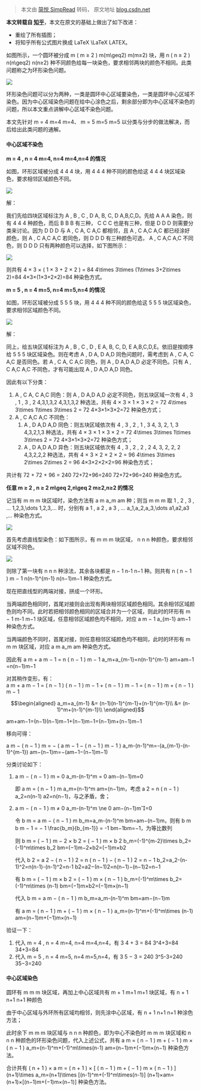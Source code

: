 > 本文由 [简悦 SimpRead](http://ksria.com/simpread/) 转码， 原文地址 [blog.csdn.net](https://blog.csdn.net/WillHou/article/details/126035374)

**本文转载自 [知乎](https://zhuanlan.zhihu.com/p/507310484)**，本文在原文的基础上做出了如下改进：

*   重绘了所有插图；
*   将知乎所有公式图片换成 LaTeX \LaTeX LATE​X。

如图所示，一个圆环被分成 m ( m ≥ 2 ) m(m\geq2) m(m≥2) 块，用 n ( n ≥ 2 ) n(n\geq2) n(n≥2) 种不同颜色给每一块染色，要求相邻两块的颜色不相同。此类问题称之为环形染色问题。

![](https://i-blog.csdnimg.cn/blog_migrate/779f352a705be2a56a38dd23e8204197.png)

环形染色问题可以分为两种，一类是圆环中心区域要染色，一类是圆环中心区域不染色。因为中心区域染色问题在给中心涂色之后，剩余部分即为中心区域不染色的问题，所以本文重点讲解中心区域不染色问题。

本文先针对 m = 4 m=4 m=4、 m = 5 m=5 m=5 以分类与分步的做法解决，而后给出此类问题的通解。

#### 中心区域不染色

**m = 4 , n = 4 m=4, n=4 m=4,n=4 的情况**

如图，环形区域被分成 4 4 4 块，用 4 4 4 种不同的颜色给这 4 4 4 块区域染色，要求相邻区域颜色不同。

![](https://i-blog.csdnimg.cn/blog_migrate/daf1bfe11977c24dd24038c1d67756f0.png)

解：

我们先给四块区域标注为 A , B , C , D A, B, C, D A,B,C,D。先给 A A A 染色，则有 4 4 4 种颜色，而后 B B B 有三种， C C C 也是有三种，但是 D D D 则需要分类来讨论。因为 D D D 与 A , C A, C A,C 都相邻，且 A , C A,C A,C 都已经涂好颜色，则 A , C A,C A,C 若同色，则 D D D 有三种颜色可选， A , C A,C A,C 不同色，则 D D D 只有两种颜色可以选择，如下图所示：

![](https://i-blog.csdnimg.cn/blog_migrate/c73f32becf1fe3a825ad00088304ed22.png)

则共有 4 × 3 × ( 1 × 3 + 2 × 2 ) = 84 4\times 3\times (1\times 3+2\times 2)=84 4×3×(1×3+2×2)=84 种染色方式。

**m = 5 , n = 4 m=5, n=4 m=5,n=4 的情况**

如图，环形区域被分成 5 5 5 块，用 4 4 4 种不同的颜色给这 5 5 5 块区域染色，要求相邻区域颜色不同。

![](https://i-blog.csdnimg.cn/blog_migrate/72602c50f1f96d0a1bcb2c6945243c4a.png)

解：

同上，给五块区域标注为 A , B , C , D , E A, B, C, D, E A,B,C,D,E。依旧是按顺序给 5 5 5 块区域染色。则在考虑 A , D A, D A,D 同色问题时，需考虑到 A , C A, C A,C 是否同色。若 A , C A, C A,C 同色，则 A , D A,D A,D 必定不同色。只有 A , C A,C A,C 不同色，才有可能出现 A , D A,D A,D 同色。

因此有以下分类：

1.  A , C A, C A,C 同色：则 A , D A,D A,D 必定不同色，则五块区域一次有 4 , 3 , 1 , 3 , 2 4,3,1,3,2 4,3,1,3,2 种选法，共有 4 × 3 × 1 × 3 × 2 = 72 4\times 3\times 1\times 3\times 2 = 72 4×3×1×3×2=72 种染色方式；
2.  A , C A,C A,C 不同色：
    1.  A , D A,D A,D 同色：则五块区域依次有 4 , 3 , 2 , 1 , 3 4, 3, 2, 1, 3 4,3,2,1,3 种选法，共有 4 × 3 × 1 × 3 × 2 = 72 4\times 3\times 1\times 3\times 2 = 72 4×3×1×3×2=72 种染色方式；
    2.  A , D A,D A,D 异色：则五块区域依次有 4 , 3 , 2 , 2 , 2 4, 3, 2, 2, 2 4,3,2,2,2 种选法，共有 4 × 3 × 2 × 2 × 2 = 96 4\times 3\times 2\times 2\times 2 = 96 4×3×2×2×2=96 种染色方式；

共计有 72 + 72 + 96 = 240 72+72+96=240 72+72+96=240 种染色方式。

**任意 m ≥ 2 , n ≥ 2 m\geq 2,n\geq 2 m≥2,n≥2 的情况**

记当有 m m m 块区域时，染色方法有 a m a_m am​ 种；则当 m m m 取 1 , 2 , 3 , … 1,2,3,\dots 1,2,3,… 时，分别有 a 1 , a 2 , a 3 , … a_1,a_2,a_3,\dots a1​,a2​,a3​,… 种染色方式。

![](https://i-blog.csdnimg.cn/blog_migrate/779f352a705be2a56a38dd23e8204197.png)

首先考虑直线型染色：如下图所示，有 m m m 块区域， n n n 种颜色，要求相邻区域不同色。

![](https://i-blog.csdnimg.cn/blog_migrate/68f01a7fd03c2d2124bb0ff2b2de48e7.png)

则除了第一块有 n n n 种涂法，其余各块都是 n − 1 n-1 n−1 种。则共有 n ( n − 1 ) m − 1 n(n-1)^{m-1} n(n−1)m−1 种染色方式。

现在把直线型的两端对接，拼成一个环形。

当两端颜色相同时，首尾对接则会出现有两块相邻区域颜色相同。其余相邻区域颜色则均不同。此时若把相邻颜色相同的区域合并为一个区域，则此时的环形有 m − 1 m-1 m−1 块区域，任意相邻区域颜色均不相同，对应 a m − 1 a_{m-1} am−1​ 种染色方式。

当两端颜色不同时，首尾对接，则任意相邻区域颜色均不相同，此时的环形有 m m m 块区域，对应 a m a_m am​ 种染色方式。

因此有 a m + a m − 1 = n ( n − 1 ) m − 1 a_m+a_{m-1}=n(n-1)^{m-1} am​+am−1​=n(n−1)m−1

对其稍作变形，有：  
a m + a m − 1 = ( n − 1 ) ( n − 1 ) m − 1 + ( n − 1 ) m − 1 = ( n − 1 ) m + ( n − 1 ) m − 1

$$\begin{aligned} a_m+a_{m-1} &= (n-1)(n-1)^{m-1}+(n-1)^{m-1}\\ &= (n-1)^m+(n-1)^{m-1}\\ \end{aligned}$$

am​+am−1​​=(n−1)(n−1)m−1+(n−1)m−1=(n−1)m+(n−1)m−1​

移向可得：

a m − ( n − 1 ) m = − ( a m − 1 − ( n − 1 ) m − 1 ) a_m-(n-1)^m=-(a_{m-1}-(n-1)^{m-1}) am​−(n−1)m=−(am−1​−(n−1)m−1)

分类讨论如下：

1.  a m − ( n − 1 ) m = 0 a_m-(n-1)^m = 0 am​−(n−1)m=0
    
    即 a m = ( n − 1 ) m a_m=(n-1)^m am​=(n−1)m，考虑 a 2 = n ( n − 1 ) a_2=n(n-1) a2​=n(n−1)，与之矛盾，舍；
    
2.  a m − ( n − 1 ) m ≠ 0 a_m-(n-1)^m \ne 0 am​−(n−1)m=0
    
    令 b m = a m − ( n − 1 ) m b_m=a_m-(n-1)^m bm​=am​−(n−1)m，则有 b m b m − 1 = − 1 \frac{b_m}{b_{m-1}} = -1 bm−1​bm​​=−1，为等比数列
    
    则 b m = ( − 1 ) m − 2 × b 2 = ( − 1 ) m × b 2 b_m=(-1)^{m-2}\times b_2=(-1)^m\times b_2 bm​=(−1)m−2×b2​=(−1)m×b2​
    
    代入 b 2 = a 2 − ( n − 1 ) 2 = n ( n − 1 ) − ( n − 1 ) 2 = n − 1 b_2=a_2-(n-1)^2=n(n-1)-(n-1)^2=n-1 b2​=a2​−(n−1)2=n(n−1)−(n−1)2=n−1
    
    有 b m = ( − 1 ) m × b 2 = ( − 1 ) m × ( n − 1 ) b_m=(-1)^m\times b_2=(-1)^m\times (n-1) bm​=(−1)m×b2​=(−1)m×(n−1)
    
    代入 b m = a m − ( n − 1 ) m b_m=a_m-(n-1)^m bm​=am​−(n−1)m
    
    有 a m = ( n − 1 ) m + ( − 1 ) m × ( n − 1 ) a_m=(n-1)^m+(-1)^m\times (n-1) am​=(n−1)m+(−1)m×(n−1)
    

验证一下：

1.  代入 m = 4 , n = 4 m=4, n=4 m=4,n=4，有 3 4 + 3 = 84 3^4+3=84 34+3=84
2.  代入 m = 5 , n = 4 m=5, n=4 m=5,n=4，有 3 5 − 3 = 240 3^5-3=240 35−3=240

#### 中心区域染色

圆环有 m m m 块区域，再加上中心区域共有 m + 1 m+1 m+1 块区域，有 n + 1 n+1 n+1 种颜色

由于中心区域与外环所有区域均相邻，则先涂中心区域，有 n + 1 n+1 n+1 种涂色方法；

此时余下 m m m 块区域与 n n n 种颜色，即为中心不染色时 m m m 块区域和 n n n 种颜色的环形染色问题，代入上述公式，共有 a m = ( n − 1 ) m + ( − 1 ) m × ( n − 1 ) a_m=(n-1)^m+(-1)^m\times(n-1) am​=(n−1)m+(−1)m×(n−1) 种染色方法。

合计共有 ( n + 1 ) × a m = ( n + 1 ) × [ ( n − 1 ) m + ( − 1 ) m × ( n − 1 ) ] (n+1)\times a_m=(n+1)\times [(n-1)^m+(-1)^m\times(n-1)] (n+1)×am​=(n+1)×[(n−1)m+(−1)m×(n−1)] 种染色方法。